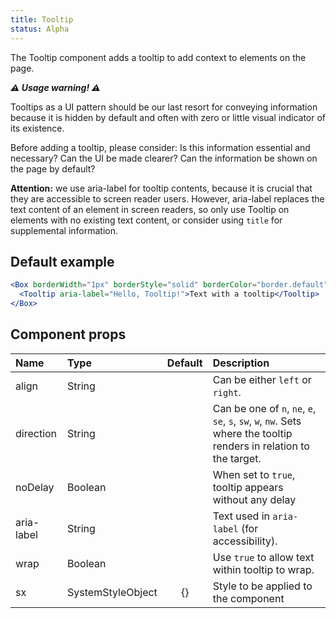```yaml
---
title: Tooltip
status: Alpha
---
```


The Tooltip component adds a tooltip to add context to elements on the page.

**_⚠️ Usage warning! ⚠️_**

Tooltips as a UI pattern should be our last resort for conveying information because it is hidden by default and often with zero or little visual indicator of its existence.

Before adding a tooltip, please consider: Is this information essential and necessary? Can the UI be made clearer? Can the information be shown on the page by default?

**Attention:** we use aria-label for tooltip contents, because it is crucial that they are accessible to screen reader users. However, aria-label replaces the text content of an element in screen readers, so only use Tooltip on elements with no existing text content, or consider using `title` for supplemental information.

## Default example

```jsx live
<Box borderWidth="1px" borderStyle="solid" borderColor="border.default" borderRadius={2} p={3}>
  <Tooltip aria-label="Hello, Tooltip!">Text with a tooltip</Tooltip>
</Box>
```

## Component props

| Name       | Type              | Default | Description                                                                                                         |
| :--------- | :---------------- | :-----: | :------------------------------------------------------------------------------------------------------------------ |
| align      | String            |         | Can be either `left` or `right`.                                                                                    |
| direction  | String            |         | Can be one of `n`, `ne`, `e`, `se`, `s`, `sw`, `w`, `nw`. Sets where the tooltip renders in relation to the target. |
| noDelay    | Boolean           |         | When set to `true`, tooltip appears without any delay                                                               |
| aria-label | String            |         | Text used in `aria-label` (for accessibility).                                                                      |
| wrap       | Boolean           |         | Use `true` to allow text within tooltip to wrap.                                                                    |
| sx         | SystemStyleObject |   {}    | Style to be applied to the component                                                                                |
